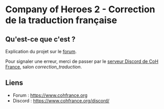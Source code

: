 # Company of Heroes 2 - Correction de la traduction française

Qu'est-ce que c'est ?
---------------------

Explication du projet sur le [forum](https://www.cohfrance.org/topic/7623-correction-de-la-traduction-française-du-jeu-coh2/).

Pour signaler une erreur, merci de passer par le [serveur Discord de CoH France](https://www.cohfrance.org/discord/), salon *correction_traduction*.

Liens
-----

- Forum : https://www.cohfrance.org
- Discord : https://www.cohfrance.org/discord/
